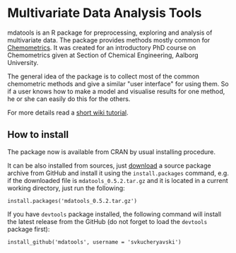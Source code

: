 Multivariate Data Analysis Tools
===========================================

mdatools is an R package for preprocessing, exploring and analysis of multivariate data. The package provides methods mostly common for [Chemometrics](http://en.wikipedia.org/wiki/Chemometrics). It was created for an introductory PhD course on Chemometrics given at Section of Chemical Engineering, Aalborg University. 

The general idea of the package is to collect most of the common chemometric methods and give a similar "user interface" for using them. 
So if a user knows how to make a model and visualise results for one method, he or she can easily do this for the others.

For more details read a [short wiki tutorial](https://github.com/svkucheryavski/mdatools/wiki). 

How to install
--------------

The package now is available from CRAN by usual installing procedure.

It can be also installed from sources, just [download](https://github.com/svkucheryavski/mdatools/releases) a source package archive from GitHub and install it using 
the `install.packages` command, e.g. if the downloaded file is `mdatools_0.5.2.tar.gz` and it is located in a current 
working directory, just run the following:

```
install.packages('mdatools_0.5.2.tar.gz')
```

If you have `devtools` package installed, the following command will install the latest release from the GitHub (do not forget to load the `devtools` package first):

```
install_github('mdatools', username = 'svkucheryavski')
```
